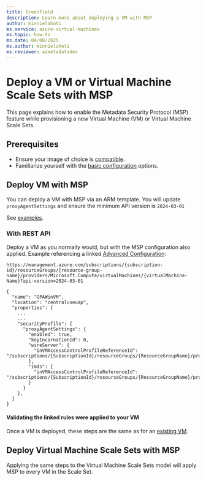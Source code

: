 ```yaml
---
title: Greenfield
description: Learn more about deploying a VM with MSP
author: minnielahoti
ms.service: azure-virtual-machines
ms.topic: how-to
ms.date: 04/08/2025
ms.author: minnielahoti
ms.reviewer: azmetadatadev
---
```


# Deploy a VM or Virtual Machine Scale Sets with MSP
This page explains how to enable the Metadata Security Protocol (MSP) feature while provisioning a new Virtual Machine (VM) or Virtual Machine Scale Sets.

## Prerequisites

-  Ensure your image of choice is [compatible](./overview.md#compatibility).
- Familiarize yourself with the [basic configuration](./configuration.md#msp-feature-configuration) options.

## Deploy VM with MSP

You can deploy a VM with MSP via an ARM template. You will update `proxyAgentSettings` and ensure the minimum API version is `2024-03-01`

See [examples](./other-examples/arm-templates.md).

### With REST API

Deploy a VM as you normally would, but with the MSP configuration also applied. Example referencing a linked [Advanced Configuration](./advanced-configuration.md):

```http
https://management.azure.com/subscriptions/{subscription-id}/resourceGroups/{resource-group-name}/providers/Microsoft.Compute/virtualMachines/{virtualMachine-Name}?api-version=2024-03-01

{
  "name": "GPAWinVM",
  "location": "centraluseuap",
  "properties": {
    ...
    ...
    "securityProfile": {
      "proxyAgentSettings": {
        "enabled": true,
        "keyIncarnationId": 0,
        "wireServer": {
          "inVMAccessControlProfileReferenceId": "/subscriptions/{SubscriptionId}/resourceGroups/{ResourceGroupName}/providers/Microsoft.Compute/galleries/{galleryName}/inVMAccessControlProfiles/{wireServerProfileName}/versions/{version}"
        },
        "imds": {
          "inVMAccessControlProfileReferenceId": "/subscriptions/{SubscriptionId}/resourceGroups/{ResourceGroupName}/providers/Microsoft.Compute/galleries/{galleryName}/inVMAccessControlProfiles/{imdsProfileName}/versions/{version}"
        }
      }
    },
  }
}
```

#### Validating the linked rules were applied to your VM

Once a VM is deployed, these steps are the same as for an [existing VM](./brownfield.md#validating-the-linked-rules-were-applied-to-your-vm).

## Deploy Virtual Machine Scale Sets with MSP

Applying the same steps to the Virtual Machine Scale Sets model will apply MSP to every VM in the Scale Set.
